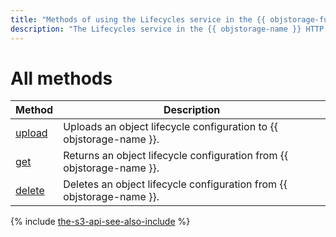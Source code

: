 ```yaml
---
title: "Methods of using the Lifecycles service in the {{ objstorage-full-name }} HTTP API (S3)"
description: "The Lifecycles service in the {{ objstorage-name }} HTTP API (S3) manages lifecycle configurations for objects in buckets. This section describes the methods to work with the service (upload, get, delete)."
---
```


# All methods

| Method | Description |
----- | -----
| [upload](lifecycles/upload.md) | Uploads an object lifecycle configuration to {{ objstorage-name }}. |
| [get](lifecycles/get.md) | Returns an object lifecycle configuration from {{ objstorage-name }}. |
| [delete](lifecycles/delete.md) | Deletes an object lifecycle configuration from {{ objstorage-name }}. |

{% include [the-s3-api-see-also-include](../../../_includes/storage/the-s3-api-see-also-include.md) %}